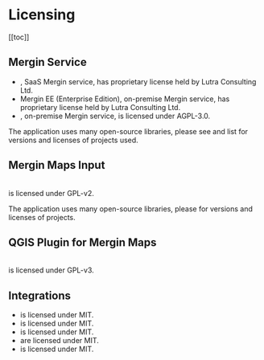 # Licensing

[[toc]]

## Mergin Service

* <AppDomainNameLink desc="Mergin Maps Cloud" />, SaaS Mergin service,  has proprietary license held by Lutra Consulting Ltd.
* Mergin EE (Enterprise Edition), on-premise Mergin service, has proprietary license held by Lutra Consulting Ltd.
* <GitHubRepo id="MerginMaps/mergin" desc="Mergin CE (Community Edition)" />, on-premise Mergin service, is licensed under AGPL-3.0.

The application uses many open-source libraries, please see <GitHubRepo id="MerginMaps/mergin/blob/master/server/Pipfile" desc="this" /> and <GitHubRepo id="MerginMaps/mergin/blob/master/web-app/package.json" desc="this" /> list for versions and licenses of projects used.

## Mergin Maps Input
<br />
<GitHubRepo id="MerginMaps/input" desc="Mergin Maps Input" /> is licensed under GPL-v2. 

The application uses many open-source libraries, please <GitHubRepo id="MerginMaps/input-sdk/blob/master/versions.conf" desc="see this list" /> for versions and licenses of projects.

## QGIS Plugin for Mergin Maps
<br />
<GitHubRepo id="MerginMaps/qgis-mergin-plugin" desc="QGIS Plugin for Mergin Maps" /> is licensed under GPL-v3.

## Integrations

* <GitHubRepo id="MerginMaps/mergin-py-client" desc="Mergin Python Client/Module" /> is licensed under MIT. 
* <GitHubRepo id="MerginMaps/mergin-cpp-client" desc="Mergin C++ Client/Module" /> is licensed under MIT.  
* <GitHubRepo id="MerginMaps/mergin-media-sync" desc="Mergin Media Synchronisation" /> is licensed under MIT. 
* <GitHubRepo id="MerginMaps/mergin-work-packages" desc="Mergin Work Packages" /> are licensed under MIT. 
* <GitHubRepo id="MerginMaps/mergin-db-sync" desc="Mergin Database Synchronisation" /> is licensed under MIT. 
